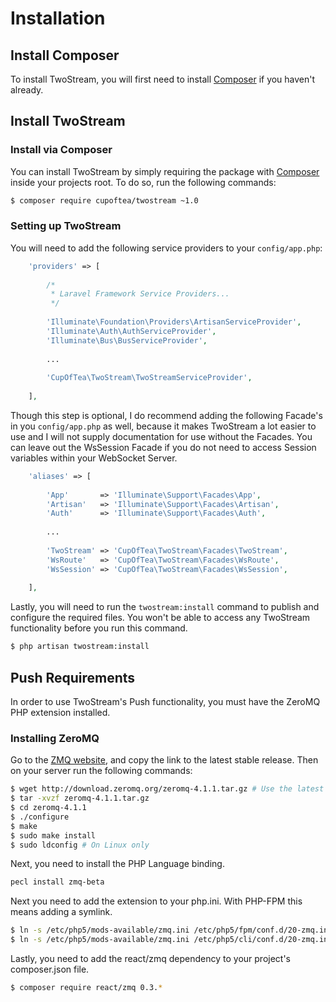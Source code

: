 # Installation
<!-- [[TOC]] -->

## Install Composer

To install TwoStream, you will first need to install [Composer][composer] if you haven't already.

## Install TwoStream

### Install via Composer

You can install TwoStream by simply requiring the package with [Composer][composer] inside your projects root. To do so, run the following commands:

```bash
$ composer require cupoftea/twostream ~1.0
```

### Setting up TwoStream

You will need to add the following service providers to your `config/app.php`:

```php
	'providers' => [
        
		/*
		 * Laravel Framework Service Providers...
		 */
        
        'Illuminate\Foundation\Providers\ArtisanServiceProvider',
        'Illuminate\Auth\AuthServiceProvider',
        'Illuminate\Bus\BusServiceProvider',
        
        ...
        
        'CupOfTea\TwoStream\TwoStreamServiceProvider',
        
	],
```
Though this step is optional, I do recommend adding the following Facade's in you `config/app.php` as well, because it makes TwoStream a lot easier to use and I will not supply documentation for use without the Facades. You can leave out the WsSession Facade if you do not need to access Session variables within your WebSocket Server.

```php
    'aliases' => [
        
		'App'       => 'Illuminate\Support\Facades\App',
		'Artisan'   => 'Illuminate\Support\Facades\Artisan',
		'Auth'      => 'Illuminate\Support\Facades\Auth',
		
		...
		
        'TwoStream' => 'CupOfTea\TwoStream\Facades\TwoStream',
        'WsRoute'   => 'CupOfTea\TwoStream\Facades\WsRoute',
        'WsSession' => 'CupOfTea\TwoStream\Facades\WsSession',
        
	],
```

Lastly, you will need to run the `twostream:install` command to publish and configure the required files. You won't be able to access any TwoStream functionality before you run this command.

```bash
$ php artisan twostream:install
```

## Push Requirements

In order to use TwoStream's Push functionality, you must have the ZeroMQ PHP extension installed.

### Installing ZeroMQ

Go to the [ZMQ website](http://zeromq.org/intro:get-the-software), and copy the link to the latest stable release. Then on your server run the following commands:

```bash
$ wget http://download.zeromq.org/zeromq-4.1.1.tar.gz # Use the latest release!
$ tar -xvzf zeromq-4.1.1.tar.gz
$ cd zeromq-4.1.1
$ ./configure
$ make
$ sudo make install
$ sudo ldconfig # On Linux only
```

Next, you need to install the PHP Language binding.

```bash
pecl install zmq-beta
```

Next you need to add the extension to your php.ini. With PHP-FPM this means adding a symlink.

```bash
$ ln -s /etc/php5/mods-available/zmq.ini /etc/php5/fpm/conf.d/20-zmq.ini
$ ln -s /etc/php5/mods-available/zmq.ini /etc/php5/cli/conf.d/20-zmq.ini
```

Lastly, you need to add the react/zmq dependency to your project's composer.json file.

```bash
$ composer require react/zmq 0.3.*
```

[composer]: https://getcomposer.org/doc/00-intro.md

